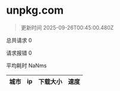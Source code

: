 
  # unpkg.com

  > 更新时间 2025-09-26T00:45:00.480Z
  
  总共请求 0

  请求报错 0

  平均耗时 NaNms

|城市|ip|下载大小|速度|
|-----|----------|---|---|

  